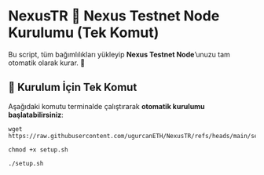 # NexusTR 🔺 Nexus Testnet Node Kurulumu (Tek Komut)

Bu script, tüm bağımlılıkları yükleyip **Nexus Testnet Node**’unuzu tam otomatik olarak kurar. 🚀  

## 📌 **Kurulum İçin Tek Komut**  
Aşağıdaki komutu terminalde çalıştırarak **otomatik kurulumu başlatabilirsiniz**:  

```
wget https://raw.githubusercontent.com/ugurcanETH/NexusTR/refs/heads/main/setup.sh

chmod +x setup.sh

./setup.sh
